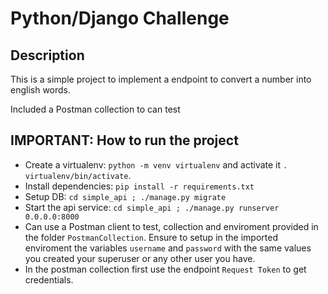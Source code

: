 

# Python/Django Challenge

## Description
This is a simple project to implement a endpoint to convert a number into english words.

Included a Postman collection to can test


## IMPORTANT: How to run the project

* Create a virtualenv: `python -m venv virtualenv` and activate it `. virtualenv/bin/activate`.
* Install dependencies: `pip install -r requirements.txt`
* Setup DB: `cd simple_api ; ./manage.py migrate`
* Start the api service: `cd simple_api ; ./manage.py runserver 0.0.0.0:8000`
* Can use a Postman client to test, collection and enviroment provided in the folder `PostmanCollection`. Ensure to setup in the imported enviroment the variables `username` and `password` with the same values you created your superuser or any other user you have.
* In the postman collection first use the endpoint `Request Token` to get credentials.
